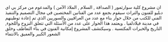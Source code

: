 ان مشروع كلية سوارثمور ( الصداقة , السلام , الملاذ الآمن ) والمدعوم من مركز بي اي دبليو للفنون والتراث سيقوم بجمع عدد من الفنانين المختصين في مجال التصميم والتنفيذ الفني للكتب من خلال حوار بناء مع عدد من العراقيين والسوريين الذي تم إعادة توطينهم في مدينة فيلادلفيا . ويعتمد هذا الحوار على عدد من الأسئلة التي تتعلق النزوح واللجوء, التاريخ والخبرات المكتسبة . وسيكتشف المشروع إمكانية الفنون في بناء التعاطف وخلق الشعور الكبير والعميق بالانتماء